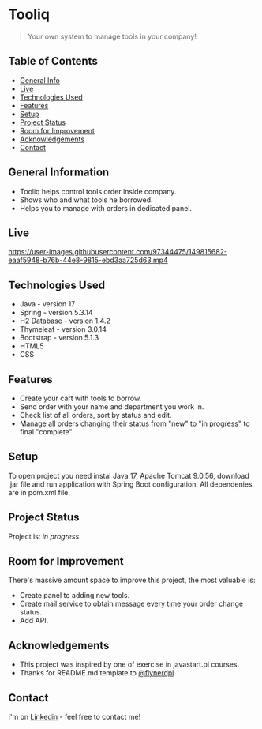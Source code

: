 # Tooliq
> Your own system to manage tools in your company!




## Table of Contents
* [General Info](#general-information)
* [Live](#live)
* [Technologies Used](#technologies-used)
* [Features](#features)
* [Setup](#setup)
* [Project Status](#project-status)
* [Room for Improvement](#room-for-improvement)
* [Acknowledgements](#acknowledgements)
* [Contact](#contact)



## General Information
- Tooliq helps control tools order inside company.
- Shows who and what tools he borrowed.
- Helps you to manage with orders in dedicated panel.

## Live
https://user-images.githubusercontent.com/97344475/149815682-eaaf5948-b76b-44e8-9815-ebd3aa725d63.mp4


## Technologies Used
- Java - version 17
- Spring - version 5.3.14
- H2 Database - version 1.4.2
- Thymeleaf - version 3.0.14
- Bootstrap - version 5.1.3
- HTML5
- CSS


## Features

- Create your cart with tools to borrow.
- Send order with your name and department you work in.
- Check list of all orders, sort by status and edit.
- Manage all orders changing their status from "new" to "in progress" to final "complete".




## Setup
To open project you need instal Java 17, Apache Tomcat 9.0.56, download .jar file and run application
with Spring Boot configuration. All dependenies are in pom.xml file.



## Project Status
Project is: _in progress_. 


## Room for Improvement
There's massive amount space to improve this project, the most valuable is:

- Create panel to adding new tools.
- Create mail service to obtain message every time your order change status.
- Add API. 


## Acknowledgements

- This project was inspired by one of exercise in javastart.pl courses.
- Thanks for README.md template to [@flynerdpl](https://www.flynerd.pl/)


## Contact
I'm on  [Linkedin](https://www.linkedin.com/in/grzegorz-dziedzicki) - feel free to contact me!

